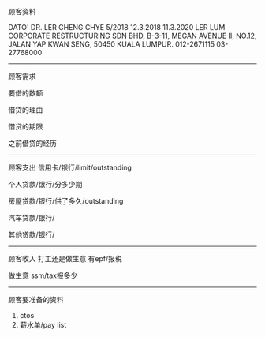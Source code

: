 顾客资料

DATO' DR. LER CHENG CHYE 5/2018 12.3.2018 11.3.2020 LER LUM CORPORATE RESTRUCTURING SDN BHD, B-3-11, MEGAN AVENUE II, NO.12, JALAN YAP KWAN SENG, 50450 KUALA LUMPUR. 012-2671115 03-27768000

-----------------
顾客需求


要借的数额

借贷的理由

借贷的期限

之前借贷的经历


--------------
顾客支出
信用卡/银行/limit/outstanding


个人贷款/银行/分多少期

房屋贷款/银行/供了多久/outstanding

汽车贷款/银行/


其他贷款/银行/

-----------
顾客收入
打工还是做生意
有epf/报税

做生意 ssm/tax报多少

-------
顾客要准备的资料
1. ctos
2. 薪水单/pay list




